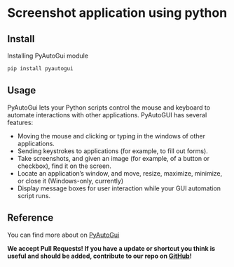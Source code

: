 # Screenshot application using python

## Install
Installing PyAutoGui module
 ```python
 pip install pyautogui
 ```
## Usage 

PyAutoGui lets your Python scripts control the mouse and keyboard to automate interactions with other applications.
PyAutoGUI has several features:
 - Moving the mouse and clicking or typing in the windows of other applications.
 - Sending keystrokes to applications (for example, to fill out forms).
 - Take screenshots, and given an image (for example, of a button or checkbox), find it on the screen.
 - Locate an application’s window, and move, resize, maximize, minimize, or close it (Windows-only, currently)
 - Display message boxes for user interaction while your GUI automation script runs.

## Reference

You can find more about on [PyAutoGui](https://pyautogui.readthedocs.io/en/latest/)

**We accept Pull Requests! If you have a update or shortcut you think is useful and should be added, contribute to our repo on [GitHub](https://github.com/sujith45/screenshot-application-using-python/)!**

